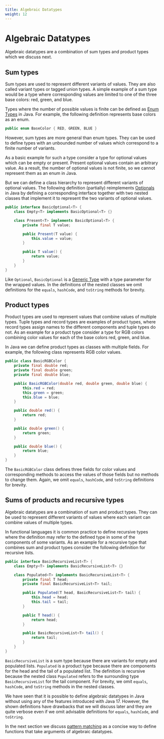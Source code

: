 ```yaml
---
title: Algebraic Datatypes
weight: 12
---
```


# Algebraic Datatypes

Algebraic datatypes are a combination of sum types and product types
which we discuss next.

## Sum types

Sum types are used to represent different variants of values.
They are also called variant types or tagged union types.
A simple example of a sum type would be a type
where corresponding values are limited to one of the three base colors:
red, green, and blue.

Types where the number of possible values is finite can be defined as
[Enum Types](https://docs.oracle.com/javase/tutorial/java/javaOO/enum.html)
in Java.
For example, the following definition represents base colors as an enum.

```java
public enum BaseColor { RED, GREEN, BLUE }
```

However, sum types are more general than enum types.
They can be used to define types with an unbounded number of values
which correspond to a finite number of variants.

As a basic example for such a type 
consider a type for optional values which can be empty or present.
Present optional values contain an arbitrary value. 
As a result, the number of optional values is not finite,
so we cannot represent them as an enum in Java.

But we can define a class hierarchy
to represent different variants of optional values.
The following definition (partially) reimplements
[Optionals](https://docs.oracle.com/en/java/javase/17/docs/api/java.base/java/util/Optional.html)
in Java by defining a corresponding interface
together with two nested classes that implement it
to represent the two variants of optional values.

```java
public interface BasicOptional<T> {
    class Empty<T> implements BasicOptional<T> {}

    class Present<T> implements BasicOptional<T> {
        private final T value;

        public Present(T value) {
            this.value = value;
        }

        public T value() {
            return value;
        }
    }
}
```

Like `Optional`, `BasicOptional` is a
[Generic Type](https://docs.oracle.com/javase/tutorial/java/generics/types.html)
with a type parameter for the wrapped values.
In the definitions of the nested classes
we omit definitions for the `equals`, `hashCode`, and `toString` methods
for brevity.

## Product types

Product types are used to represent values that combine values of multiple types.
Tuple types and record types are examples of product types,
where record types assign names to the different components
and tuple types do not.
As an example for a product type consider a type for RGB colors
combining color values for each of the base colors red, green, and blue.

In Java we can define product types as classes with multiple fields.
For example, the following class represents RGB color values.

```java
public class BasicRGBColor {
    private final double red;
    private final double green;
    private final double blue;

    public BasicRGBColor(double red, double green, double blue) {
        this.red = red;
        this.green = green;
        this.blue = blue;
    }

    public double red() {
        return red;
    }

    public double green() {
        return green;
    }

    public double blue() {
        return blue;
    }
}
```

The `BasicRGBColor` class defines three fields for color values
and corresponding methods to access the values of those fields
but no methods to change them.
Again, we omit `equals`, `hashCode`, and `toString` definitions for brevity.

## Sums of products and recursive types

Algebraic datatypes are a combination of sum and product types.
They can be used to represent different variants of values
where each variant can combine values of multiple types.

In functional languages it is common practice to define recursive types
where the definition may refer to the defined type
in some of the components of some variants.
As an example for a recursive type that combines sum and product types
consider the following definition for recursive lists.

```java
public interface BasicRecursiveList<T> {
    class Empty<T> implements BasicRecursiveList<T> {}

    class Populated<T> implements BasicRecursiveList<T> {
        private final T head;
        private final BasicRecursiveList<T> tail;

        public Populated(T head, BasicRecursiveList<T> tail) {
            this.head = head;
            this.tail = tail;
        }

        public T head() {
            return head;
        }

        public BasicRecursiveList<T> tail() {
            return tail;
        }
    }
}
```

`BasicRecursiveList` is a sum type 
because there are variants for empty and populated lists.
`Populated` is a product type
because there are components for the head and the tail of a populated list.
The definition is recursive
because the nested class `Populated` 
refers to the surrounding type `BasicRecursiveList` for the tail component.
For brevity, we omit `equals`, `hashCode`, and `toString` methods
in the nested classes.

We have seen that it is possible to define algebraic datatypes in Java
without using any of the features introduced with Java 17.
However, the shown definitions have drawbacks that we will discuss later
and they are quite verbose 
even if we omit advisable definitions for `equals`, `hashCode`, and `toString`.

In the next section we discuss
[pattern matching](../patterns)
as a concise way to define functions that take arguments of algebraic datatypes.
